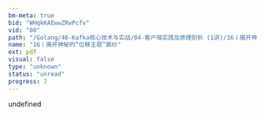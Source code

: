 ```yaml
---
bm-meta: true
bid: "WHqkKAEwwZRwPcfv"
vid: "00"
path: "/Golang/46-Kafka核心技术与实战/04-客户端实践及原理剖析 (1讲)/16丨揭开神秘的“位移主题”面纱.pdf"
name: "16丨揭开神秘的“位移主题”面纱"
ext: pdf
visual: false
type: "unknown"
status: "unread"
progress: 7
---
```

undefined